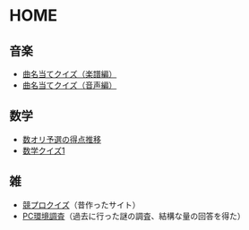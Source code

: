 # HOME

## 音楽
- [曲名当てクイズ（楽譜編）](music/musiq-score.md)
- [曲名当てクイズ（音声編）](music/musiq-sound.md)

## 数学
- [数オリ予選の得点推移](math/yo.md)
- [数学クイズ1](math/quiz1/gate.md)

## 雑
- [競プロクイズ](https://tenory.wixsite.com/kyopro-quiz1)（昔作ったサイト）
- [PC環境調査](others/pc-survey.pdf)（過去に行った謎の調査、結構な量の回答を得た）